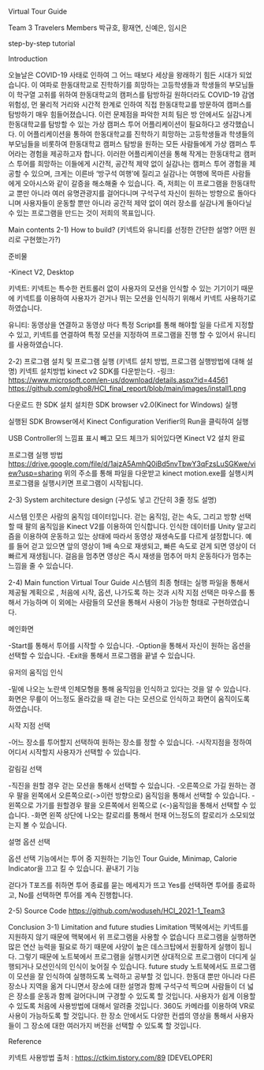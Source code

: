 Virtual Tour Guide

Team 3 Travelers
Members
박규호, 황재연, 신예은, 임시은


step-by-step tutorial

Introduction 

오늘날은 COVID-19 사태로 인하여 그 어느 때보다 세상을 왕래하기 힘든 시대가 되었습니다. 이 여파로 한동대학교로 진학하기를 희망하는 고등학생들과 학생들의 부모님들이 학구열 고취를 위하여 한동대학교의 캠퍼스를 탐방하길 원하더라도 COVID-19 감염 위험성, 먼 물리적 거리와 시간적 한계로 인하여 직접 한동대학교를 방문하여 캠퍼스를 탐방하기 매우 힘들어졌습니다.  이런 문제점을 파악한 저희 팀은 방 안에서도 실감나게 한동대학교를 탐방할 수 있는 가상 캠퍼스 투어 어플리케이션이 필요하다고 생각했습니다. 이 어플리케이션을 통하여  한동대학교를 진학하기 희망하는 고등학생들과 학생들의 부모님들을 비롯하여 한동대학교 캠퍼스 탐방을 원하는 모든 사람들에게 가상 캠퍼스 투어라는 경험을 제공하고자 합니다. 
 이러한 어플리케이션을 통해 작게는 한동대학교 캠퍼스 투어를 희망하는 이들에게 시간적, 공간적 제약 없이 실감나는 캠퍼스 투어 경험을 제공할 수 있으며, 크게는 이른바 ‘방구석 여행’에 질리고 실감나는 여행에 목마른 사람들에게 오아시스와 같이 갈증을 해소해줄 수 있습니다. 즉, 저희는 이 프로그램을 한동대학교 뿐만 아니라 여러 유명관광지를 걸어다니며 구석구석 자신이 원하는 방향으로 돌아다니며 사용자들이 운동할 뿐만 아니라 공간적 제약 없이 여러 장소를 실감나게 돌아다닐 수 있는 프로그램을 만드는 것이 저희의 목표입니다.


Main contents
2-1) How to build? (키넥트와 유니티를 선정한 간단한 설명? 어떤 원리로 구현했는가?) 

준비물

-Kinect V2, Desktop



키넥트:
키넥트는 특수한 컨트롤러 없이 사용자의 모션을 인식할 수 있는 기기이기 때문에 키넥트를 이용하여 사용자가 걷거나 뛰는 모션을 인식하기 위해서 키넥트 사용하기로 하였습니다. 



유니티:
동영상을 연결하고 동영상 마다 특정 Script를 통해 해야할 일을 다르게 지정할 수 있고, 키넥트를 연결하여 특정 모션을 지정하여 프로그램을 진행 할 수 있어서 유니티를  사용하였습니다.





2-2) 프로그램 설치 및 프로그램 실행 (키넥트 설치 방법, 프로그램 실행방법에 대해 설명)
키넥트 설치방법
kinect v2 SDK를 다운받는다. 
-링크: https://www.microsoft.com/en-us/download/details.aspx?id=44561
https://github.com/pgho8/HCI_final_report/blob/main/images/install1.png


다운로드 한 SDK 설치
설치한 SDK browser v2.0(Kinect for Windows) 실행 


실행된 SDK Browser에서 Kinect Configuration Verifier의 Run을 클릭하여 실행

USB Controller의 느낌표 표시 빼고 모드 체크가 되어있다면 Kinect V2 설치 완료

프로그램 실행 방법
	https://drive.google.com/file/d/1ajzA5AmhQ0iBd5nvTbwY3qFzsLuSGKwe/view?usp=sharing 
위의 주소를 통해 파일을 다운받고 kinect motion.exe를 실행시켜 프로그램을 실행시키면 프로그램이 시작됩니다.

	

2-3) System architecture design (구성도 넣고 간단히 3줄 정도 설명)

시스템 인풋은 사람의 움직임 데이터입니다. 걷는 움직임, 걷는 속도, 그리고 방향 선택할 때 팔의 움직임을 Kinect V2를 이용하여 인식합니다. 인식한 데이터를 Unity 알고리즘을 이용하여 운동하고 있는 상태에 따라서 동영상 재생속도를 다르게 설정합니다. 예를 들어 걷고 있으면 앞의 영상이 1배 속으로 재생되고, 빠른 속도로 걷게 되면 영상이 더 빠르게 재생됩니다. 걸음을 멈추면 영상은 즉시 재생을 멈추어 마치 운동하다가 멈추는 느낌을 줄 수 있습니다.

2-4) Main function
Virtual Tour Guide 시스템의 최종 형태는 실행 파일을 통해서 제공될 계획으로 , 처음에 시작, 옵션, 나가도록 하는 것과 시작 지점 선택은 마우스를 통해서 가능하며 이 외에는 사람들의 모션을 통해서 사용이 가능한 형태로 구현하였습니다.


메인화면

-Start를 통해서 투어를 시작할 수 있습니다.
-Option을 통해서 자신이 원하는 옵션을 선택할 수 있습니다.
-Exit을 통해서 프로그램을 끝낼 수 있습니다.

유저의 움직임 인식

 -밑에 나오는 노란색 인체모형을 통해 움직임을 인식하고 있다는 것을 알 수 있습니다. 화면은 무릎이 어느정도 올라갔을 때 걷는 다는 모션으로 인식하고 화면이 움직이도록 하였습니다. 







시작 지점 선택


-어느 장소를 투어할지 선택하여 원하는 장소를 정할 수 있습니다.
-시작지점을 정하여 어디서 시작할지 사용자가 선택할 수 있습니다.









갈림길 선택


-직진을 원할 경우 걷는 모션을 통해서 선택할 수 있습니다.
-오른쪽으로 가길 원하는 경우 팔을 왼쪽에서 오른쪽으로(->이런 방향으로) 움직임을 통해서 선택할 수 있습니다.
-왼쪽으로 가기를 원할경우 팔을 오른쪽에서 왼쪽으로 (<-)움직임을 통해서 선택할 수 있습니다.
-화면 왼쪽 상단에 나오는 칼로리를 통해서 현재 어느정도의 칼로리가 소모되었는지 볼 수 있습니다.







설명 옵션 선택

옵션 선택 기능에서는 투어 중 지원하는 기능인 Tour Guide, Minimap, Calorie Indicator을 끄고 킬 수 있습니다.
끝내기 기능 

걷다가 T포즈를 취하면 투어 종료를 묻는 메세지가 뜨고 Yes를 선택하면 투어를 종료하고, No를 선택하면 투어를 계속 진행합니다. 

2-5) Source Code
	https://github.com/woduseh/HCI_2021-1_Team3


Conclusion
3-1) Limitation and future studies 
Limitation
맥북에서는 키넥트를 지원하지 않기 때문에 맥북에서 위 프로그램을 사용할 수 없습니다
프로그램을 실행하면 많은 연산 능력을 필요로 하기 때문에 사양이 높은 데스크탑에서 원활하게 실행이 됩니다. 그렇기 때문에 노트북에서 프로그램을 실행시키면 상대적으로 프로그램이 더디게 실행되거나 모션인식의 인식이 늦어질 수 있습니다.
future study
노트북에서도 프로그램이 모션을 잘 인식하여 실행하도록 노력하고 공부할 것 입니다.
한동대 뿐만 아니라 다른 장소나 지역을 옮겨 다니면서 장소에 대한 설명과 함께 구석구석 찍으며 사람들이 더 넓은 장소를 운동과 함께 걸어다니며 구경할 수 있도록 할 것입니다.
사용자가 쉽게 이용할 수 있도록 처음에 사용방법에 대해서 알려줄 것입니다. 
360도 카메라를 이용하여 VR로 사용이 가능하도록 할 것입니다.
한 장소 안에서도 다양한 컨셉의 영상을 통해서 사용자들이 그 장소에 대한 여러가지 버전을 선택할 수 있도록 할 것입니다.
	


Reference

키넥트 사용방법 출처 : https://ctkim.tistory.com/89 [DEVELOPER]
